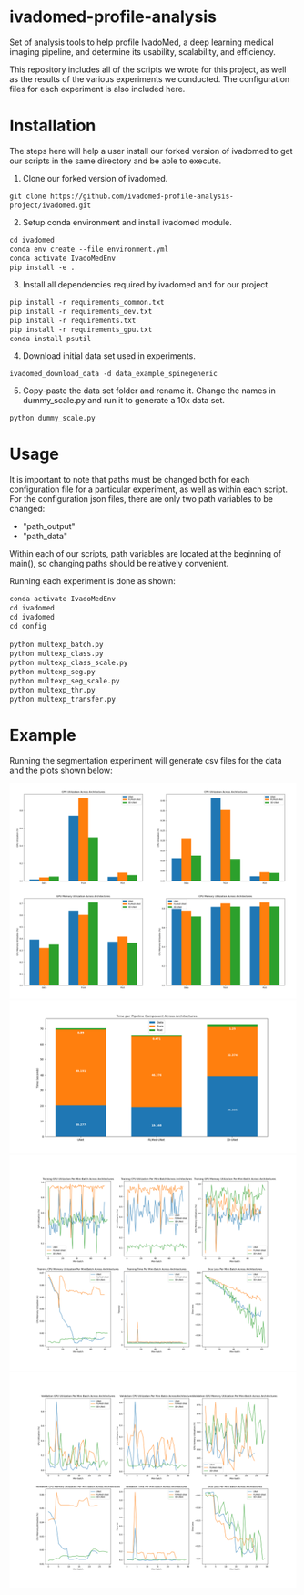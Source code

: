 # ivadomed-profile-analysis
Set of analysis tools to help profile IvadoMed, a deep learning medical imaging pipeline, and determine its usability, scalability, and efficiency.

This repository includes all of the scripts we wrote for this project, as well as the results of the various experiments we conducted. The configuration files for each experiment 
is also included here.

# Installation
The steps here will help a user install our forked version of ivadomed to get our scripts in the same directory and be able to execute.

1. Clone our forked version of ivadomed.
```
git clone https://github.com/ivadomed-profile-analysis-project/ivadomed.git
```
2. Setup conda environment and install ivadomed module.
```
cd ivadomed
conda env create --file environment.yml
conda activate IvadoMedEnv
pip install -e .
```
3. Install all dependencies required by ivadomed and for our project.
```
pip install -r requirements_common.txt
pip install -r requirements_dev.txt
pip install -r requirements.txt
pip install -r requirements_gpu.txt
conda install psutil
```
4. Download initial data set used in experiments. 
```
ivadomed_download_data -d data_example_spinegeneric
```
5. Copy-paste the data set folder and rename it. Change the names in dummy_scale.py and run it to generate a 10x data set.
```
python dummy_scale.py
```

# Usage
It is important to note that paths must be changed both for each configuration file for a particular experiment, as well as within each script. For the configuration json files,
there are only two path variables to be changed:
- "path_output"
- "path_data"

Within each of our scripts, path variables are located at the beginning of main(), so changing paths should be relatively convenient.

Running each experiment is done as shown:
```
conda activate IvadoMedEnv
cd ivadomed
cd ivadomed
cd config

python multexp_batch.py
python multexp_class.py
python multexp_class_scale.py
python multexp_seg.py
python multexp_seg_scale.py
python multexp_thr.py
python multexp_transfer.py
```

# Example
Running the segmentation experiment will generate csv files for the data and the plots shown below:

![alt text](https://github.com/ivadomed-profile-analysis-project/ivadomed-profile-analysis/blob/main/experiments/plots/seg_1xdata/subplot.png)
![alt text](https://github.com/ivadomed-profile-analysis-project/ivadomed-profile-analysis/blob/main/experiments/plots/seg_1xdata/time_per_comp_plot.png)
![alt text](https://github.com/ivadomed-profile-analysis-project/ivadomed-profile-analysis/blob/main/experiments/plots/seg_1xdata/training_subplot.png)
![alt text](https://github.com/ivadomed-profile-analysis-project/ivadomed-profile-analysis/blob/main/experiments/plots/seg_1xdata/validation_subplot.png)
